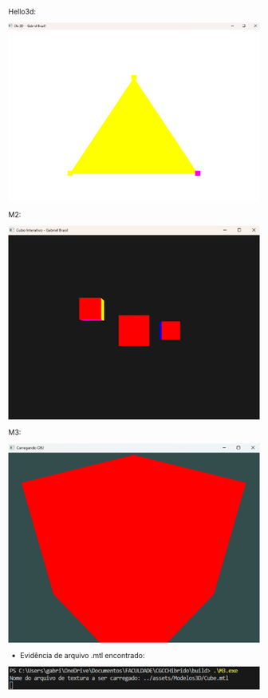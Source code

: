 Hello3d:

![alt text](image.png)

M2:

![alt text](image-1.png)

M3:

![alt text](image-2.png)

+ Evidência de arquivo .mtl encontrado:

![alt text](image-3.png)